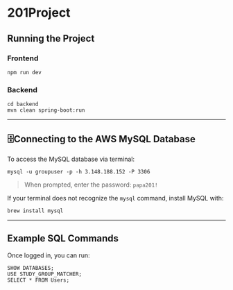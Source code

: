 # 201Project

## Running the Project

### Frontend

```
npm run dev
```

### Backend

```
cd backend
mvn clean spring-boot:run
```

---

## 🗄Connecting to the AWS MySQL Database

To access the MySQL database via terminal:

```
mysql -u groupuser -p -h 3.148.188.152 -P 3306
```

> When prompted, enter the password: `papa201!`

If your terminal does not recognize the `mysql` command, install MySQL with:

```
brew install mysql
```

---

## Example SQL Commands

Once logged in, you can run:

```
SHOW DATABASES;
USE STUDY_GROUP_MATCHER;
SELECT * FROM Users;
```
